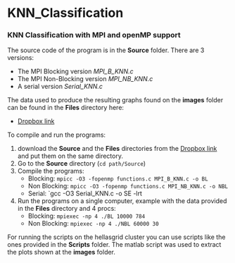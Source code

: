 # KNN_Classification
### KNN Classification with MPI and openMP support

The source code of the program is in the **Source** folder. There are 3 versions:
- The MPI Blocking version _MPI_B_KNN.c_
- The MPI Non-Blocking version _MPI_NB_KNN.c_
- A serial version _Serial_KNN.c_

The data used to produce the resulting graphs found on the **images** folder 
can be found in the **Files** directory here:
 * [Dropbox link](https://www.dropbox.com/sh/p0qn8vo9xkse578/AADnDMDxAFhfhxU7DRRpn4YYa/Source?dl=0)
 
 To compile and run the programs:
 1. download the **Source** and the **Files** 
 directories from the [Dropbox link](https://www.dropbox.com/sh/p0qn8vo9xkse578/AADnDMDxAFhfhxU7DRRpn4YYa/Source?dl=0) 
 and put them on the same directory.
 2. Go to the **Source** directory (`cd path/Source`)
 3. Compile the programs:
    * Blocking: `mpicc -O3 -fopenmp functions.c MPI_B_KNN.c -o BL`
    * Non Blocking: `mpicc -O3 -fopenmp functions.c MPI_NB_KNN.c -o NBL`
    * Serial: `gcc -O3 Serial_KNN.c -o SE -lrt
 4. Run the programs on a single computer, example with the data provided in the **Files** directory and 4 procs:
    * Blocking: `mpiexec -np 4 ./BL 10000 784`
    * Non Blocking: `mpiexec -np 4 ./NBL 60000 30`
 
 For running the scripts on the hellasgrid cluster you can use scripts like the ones provided in the **Scripts** folder.
 The matlab script was used to extract the plots shown at the **images** folder.
